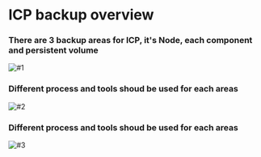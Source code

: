 # ICP backup overview

### There are 3 backup areas for ICP, it's Node, each component and persistent volume  

![#1](https://github.com/moreal70/IBM-Private-Cloud-handsOn/blob/master/images/icp-backup-target.jpg)

### Different process and tools shoud be used for each areas
![#2](https://github.com/moreal70/IBM-Private-Cloud-handsOn/blob/master/images/icp-backup-process-overview.jpg)

### Different process and tools shoud be used for each areas
![#3](https://github.com/moreal70/IBM-Private-Cloud-handsOn/blob/master/images/icp-recovery-process-overview.jpg)
